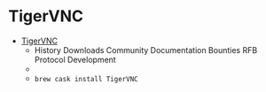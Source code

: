 # TigerVNC
- [TigerVNC](https://tigervnc.org/)
  -  History Downloads Community Documentation Bounties RFB Protocol Development
  - 
  - `brew cask install TigerVNC`
